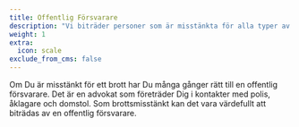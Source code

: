 ```yaml
---
title: Offentlig Försvarare
description: "Vi biträder personer som är misstänkta för alla typer av brott. Vi är specialister och har lång erfarenhet av komplicerade brottmål. Om du är misstänkt för brott har du ofta rätt till en offentlig försvarare. Du har själv möjligheten att till tingsrätten begära vilken advokat du vill ha som offentlig försvarare. Om du begär en försvarsadvokat från Advokatfirman Evidentia får du en engagerad advokat med spetskompetens som är vid din sida genom hela processen."
weight: 1
extra:
  icon: scale
exclude_from_cms: false
---
```


Om Du är misstänkt för ett brott har Du många gånger rätt till en
offentlig försvarare. Det är en advokat som företräder Dig i kontakter
med polis, åklagare och domstol. Som brottsmisstänkt kan det vara
värdefullt att biträdas av en offentlig försvarare.
